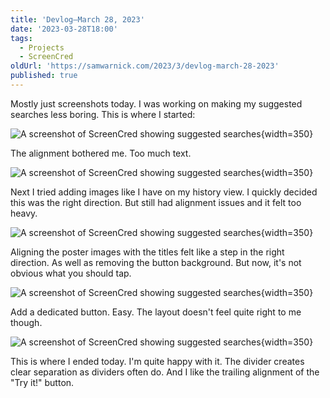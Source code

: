 ```yaml
---
title: 'Devlog—March 28, 2023'
date: '2023-03-28T18:00'
tags:
  - Projects
  - ScreenCred
oldUrl: 'https://samwarnick.com/2023/3/devlog-march-28-2023'
published: true
---
```


Mostly just screenshots today. I was working on making my suggested searches less boring. This is where I started:

![A screenshot of ScreenCred showing suggested searches](/media/2023-03-28-suggestions-1.png "Boring"){width=350}

The alignment bothered me. Too much text.

![A screenshot of ScreenCred showing suggested searches](/media/2023-03-28-suggestions-2.png "Images are nice"){width=350}

Next I tried adding images like I have on my history view. I quickly decided this was the right direction. But still had alignment issues and it felt too heavy.

![A screenshot of ScreenCred showing suggested searches](/media/2023-03-28-suggestions-3.png "Wow so clean"){width=350}

Aligning the poster images with the titles felt like a step in the right direction. As well as removing the button background. But now, it's not obvious what you should tap.

![A screenshot of ScreenCred showing suggested searches](/media/2023-03-28-suggestions-4.png "Closer"){width=350}

Add a dedicated button. Easy. The layout doesn't feel quite right to me though.

![A screenshot of ScreenCred showing suggested searches](/media/2023-03-28-suggestions-5.png "Actually happy with this"){width=350}

This is where I ended today. I'm quite happy with it. The divider creates clear separation as dividers often do. And I like the trailing alignment of the "Try it!" button.
